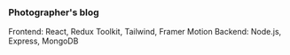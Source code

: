 <h3>Photographer's blog</h3>

Frontend: React, Redux Toolkit, Tailwind, Framer Motion
Backend: Node.js, Express, MongoDB
